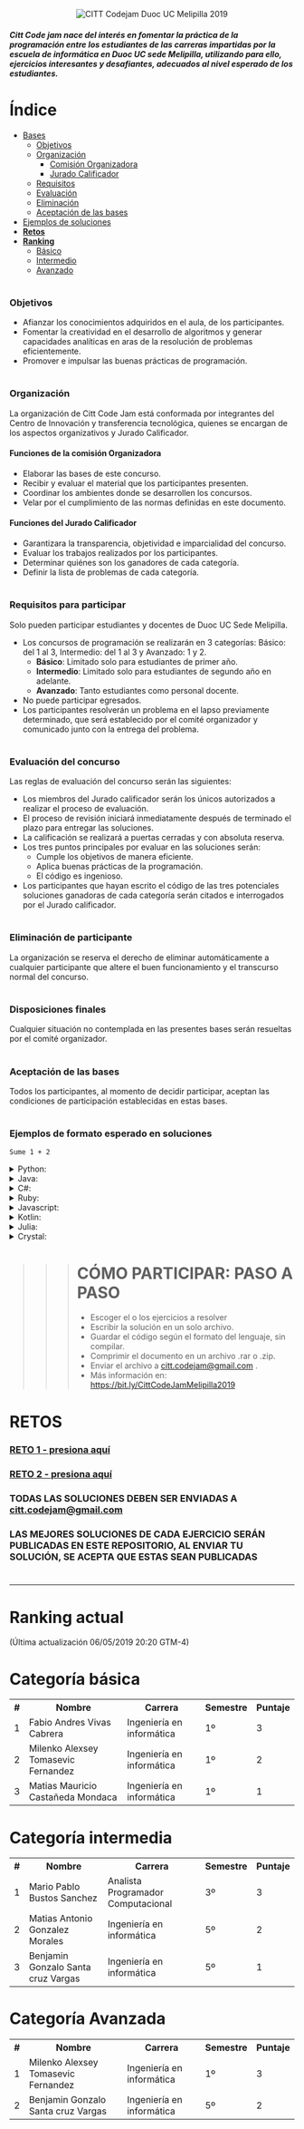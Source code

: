 <p align="center">
  <img src="https://res.cloudinary.com/juliorafrecloud/image/upload/v1594352705/Codejam/CodejamLogo.png" alt="CITT Codejam Duoc UC Melipilla 2019">
</p>

<p align="justify">

#### *Citt Code jam nace del interés en fomentar la práctica de la programación entre los estudiantes de las carreras impartidas por la escuela de informática en **Duoc UC sede Melipilla**, utilizando para ello, ejercicios interesantes y desafiantes, adecuados al nivel esperado de los estudiantes.*

</p>

# Índice

* [Bases](#Objetivos)
  * [Objetivos](#Objetivos)
  * [Organización](#Organización)
    * [Comisión Organizadora](#Funciones-de-la-comisión-Organizadora)
    * [Jurado Calificador](#Funciones-del-Jurado-Calificador)
  * [Requisitos](#Requisitos-para-participar)
  * [Evaluación](#Evaluación-del-concurso)
  * [Eliminación](#Eliminación-de-participante)
  * [Aceptación de las bases](#Aceptación-de-las-bases)
* [Ejemplos de soluciones](#Ejemplos-de-formato-esperado-en-soluciones)
* [**Retos**](#RETOS)
* [**Ranking**](#Ranking-actual)
  * [Básico](#Categoría-básica)
  * [Intermedio](#Categoría-intermedia)
  * [Avanzado](#Categoría-Avanzada)


#
### Objetivos

<p align="justify">

* Afianzar los conocimientos adquiridos en el aula, de los participantes.
* Fomentar la creatividad en el desarrollo de algoritmos y generar capacidades analíticas en aras de la resolución de problemas eficientemente.
* Promover e impulsar las buenas prácticas de programación.

</p>

#
### Organización

<p align="justify">

La organización de Citt Code Jam está conformada por integrantes del Centro de Innovación y transferencia tecnológica, quienes se encargan de los aspectos organizativos y Jurado Calificador.
#### Funciones de la comisión Organizadora
* Elaborar las bases de este concurso.
* Recibir y evaluar el material que los participantes presenten.
* Coordinar los ambientes donde se desarrollen los concursos.
* Velar por el cumplimiento de las normas definidas en este documento.
#### Funciones del Jurado Calificador
* Garantizara la transparencia, objetividad e imparcialidad del concurso.
* Evaluar los trabajos realizados por los participantes.
* Determinar quiénes son los ganadores de cada categoría.
* Definir la lista de problemas de cada categoría.

</p>

#
### Requisitos para participar

<p align="justify">

Solo pueden participar estudiantes y docentes de Duoc UC Sede Melipilla.
* Los concursos de programación se realizarán en 3 categorías: Básico: del 1 al 3, Intermedio: del 1 al 3 y Avanzado: 1 y 2.
  * **Básico**: Limitado solo para estudiantes de primer año.
  * **Intermedio**: Limitado solo para estudiantes de segundo año en adelante.
  * **Avanzado**: Tanto estudiantes como personal docente.
* No puede participar egresados.
* Los participantes resolverán un problema en el lapso previamente determinado, que será establecido por el comité organizador y comunicado junto con la entrega del problema.

</p>

#
### Evaluación del concurso

<p align="justify">

Las reglas de evaluación del concurso serán las siguientes:
* Los miembros del Jurado calificador serán los únicos autorizados a realizar el proceso de evaluación.
* El proceso de revisión iniciará inmediatamente después de terminado el plazo para entregar las soluciones.
* La calificación se realizará a puertas cerradas y con absoluta reserva.
* Los tres puntos principales por evaluar en las soluciones serán:
  * Cumple los objetivos de manera eficiente.
  * Aplica buenas prácticas de la programación.
  * El código es ingenioso.
* Los participantes que hayan escrito el código de las tres potenciales soluciones ganadoras de cada categoría serán citados e interrogados por el Jurado calificador.

</p>

#
### Eliminación de participante

<p align="justify">

La organización se reserva el derecho de eliminar automáticamente a cualquier participante que altere el buen funcionamiento y el transcurso normal del concurso.

</p>

#
### Disposiciones finales

<p align="justify">

Cualquier situación no contemplada en las presentes bases serán resueltas por el comité organizador.

</p>

#
### Aceptación de las bases

<p align="justify">

Todos los participantes, al momento de decidir participar, aceptan las condiciones de participación establecidas en estas bases.

</p>

#
### Ejemplos de formato esperado en soluciones
`Sume 1 + 2`

<details><summary>Python:</summary>
<p>

```python
# Nombre: Juan José Pérez González 
# Carrera: Ingeniería en informática
# Semestre: 5°
# Número de teléfono: +56987654321
# correo duoc: co.rreo@alumnos.duoc.cl
# correo per: correopersonal@gmail.com

def MiSolucion():
    a = 1
    b = 2
    c = a + b
    return c

```
</p>
</details>

<details><summary>Java:</summary>
<p>

```java
/* Nombre: Juan José Pérez González
 * Carrera: Ingeniería en informática
 * Semestre: 5°
 * Número de teléfono: +56987654321
 * correo duoc: co.rreo@alumnos.duoc.cl
 * correo per: correopersonal@gmail.com
 */

public class MiSolucion{
    
    public int miSolucion(){
        int a = 1;
        int b = 2;
        int c = a + b;
        return c;
    }
}
```
</p>
</details>

<details><summary>C#:</summary>
<p>

```c#
/* Nombre: Juan José Pérez González
 Carrera: Ingeniería en informática
 Semestre: 5°
 Número de teléfono: +56987654321
 correo duoc: co.rreo@alumnos.duoc.cl
 correo per: correopersonal@gmail.com
 */
public class MiSolucion
{
  public static int MiSolucion()
  {
    int a = 1;
    int b = 2;
    int c = a + b;
    return c;
  }
}
```
</p>
</details>

<details><summary>Ruby:</summary>
<p>

```ruby
=begin
 Nombre: Juan José Pérez González
 Carrera: Ingeniería en informática
 Semestre: 5°
 Número de teléfono: +56987654321
 correo duoc: co.rreo@alumnos.duoc.cl
 correo per: correopersonal@gmail.com
=end
def MiSolucion()
  a = 1
  b = 2
  c = a + b
  c
end
```
</p>
</details>

<details><summary>Javascript:</summary>
<p>

```javascript
/* Nombre: Juan José Pérez González
 Carrera: Ingeniería en informática
 Semestre: 5°
 Número de teléfono: +56987654321
 correo duoc: co.rreo@alumnos.duoc.cl
 correo per: correopersonal@gmail.com
 */
function MiSolucion() {
  var a = 1;
  let b = 2;
  const c = a + b;
  return c;
}
```
</p>
</details>

<details><summary>Kotlin:</summary>
<p>

```kotlin
/* Nombre: Juan José Pérez González
 Carrera: Ingeniería en informática
 Semestre: 5°
 Número de teléfono: +56987654321
 correo duoc: co.rreo@alumnos.duoc.cl
 correo per: correopersonal@gmail.com
 */
fun MiSolucion(): Int {
  var a = 1
  var b = 2
  var c = a + b
  return c
}
```
</p>
</details>

<details><summary>Julia:</summary>
<p>

```Julia
#= Nombre: Juan José Pérez González
 Carrera: Ingeniería en informática
 Semestre: 5°
 Número de teléfono: +56987654321
 correo duoc: co.rreo@alumnos.duoc.cl
 correo per: correopersonal@gmail.com
=#
module MiSolucion
  export misolucion
  
  function misolucion()
    a = 1
    b = 2
    c = a + b
    return c
  end
end
```
</p>
</details>

<details><summary>Crystal:</summary>
<p>

```crystal
# Nombre: Juan José Pérez González
# Carrera: Ingeniería en informática
# Semestre: 5°
# Número de teléfono: +56987654321
# correo duoc: co.rreo@alumnos.duoc.cl
# correo per: correopersonal@gmail.com

def mi_solucion()
  a = 1
  b = 2
  c = a + b
end
```
</p>
</details> 

<p align="justify">

#

>>> # CÓMO PARTICIPAR: PASO A PASO
>>> 
>>> * Escoger el o los ejercicios a resolver
>>> * Escribir la solución en un solo archivo.
>>> * Guardar el código según el formato del lenguaje, sin compilar.
>>> * Comprimir el documento en un archivo .rar o .zip. 
>>> * Enviar el archivo a citt.codejam@gmail.com .
>>> * Más información en: https://bit.ly/CittCodeJamMelipilla2019 

# RETOS

### [RETO 1 - presiona aquí](https://github.com/CittCodeJamMelipilla/CittCodejam2019Melipilla/blob/master/Semana%2001/README.md)
### [RETO 2 - presiona aquí](https://github.com/CittCodeJamMelipilla/CittCodejam2019Melipilla/blob/master/Semana%2002/README.md)

### TODAS LAS SOLUCIONES DEBEN SER ENVIADAS A citt.codejam@gmail.com
### LAS MEJORES SOLUCIONES DE CADA EJERCICIO SERÁN PUBLICADAS EN ESTE REPOSITORIO, AL ENVIAR TU SOLUCIÓN, SE ACEPTA QUE ESTAS SEAN PUBLICADAS

</p>

#


<hr>

# Ranking actual

(Última actualización 06/05/2019 20:20 GTM-4)
# Categoría básica

<table>
  <tr>
    <th>#</th>
    <th>Nombre</th>
    <th>Carrera</th>
    <th>Semestre</th>
    <th>Puntaje</th>
  </tr>
  <tr>
    <td>1</td>
    <td>Fabio Andres Vivas Cabrera</td>
    <td>Ingeniería en informática</td>
    <td>1º</td>
    <td>3</td>
  </tr>
  <tr>
    <td>2</td>
    <td>Milenko Alexsey Tomasevic Fernandez</td>
    <td>Ingeniería en informática</td>
    <td>1º</td>
    <td>2</td>
  </tr>
  <tr>
    <td>3</td>
    <td>Matias Mauricio Castañeda Mondaca</td>
    <td>Ingeniería en informática</td>
    <td>1º</td>
    <td>1</td>
  </tr>
</table>

# Categoría intermedia

<table>
  <tr>
    <th>#</th>
    <th>Nombre</th>
    <th>Carrera</th>
    <th>Semestre</th>
    <th>Puntaje</th>
  </tr>
  <tr>
    <td>1</td>
    <td>Mario Pablo Bustos Sanchez</td>
    <td>Analista Programador Computacional</td>
    <td>3º</td>
    <td>3</td>
  </tr>
  <tr>
    <td>2</td>
    <td>Matias Antonio Gonzalez Morales</td>
    <td>Ingeniería en informática</td>
    <td>5º</td>
    <td>2</td>
  </tr>
  <tr>
    <td>3</td>
    <td>Benjamin Gonzalo Santa cruz Vargas</td>
    <td>Ingeniería en informática</td>
    <td>5º</td>
    <td>1</td>
  </tr>
</table>

# Categoría Avanzada

<table>
  <tr>
    <th>#</th>
    <th>Nombre</th>
    <th>Carrera</th>
    <th>Semestre</th>
    <th>Puntaje</th>
  </tr>
  <tr>
      <td>1</td>
      <td>Milenko Alexsey Tomasevic Fernandez</td>
      <td>Ingeniería en informática</td>
      <td>1º</td>
      <td>3</td>
    </tr>
  <tr>
    <td>2</td>
    <td>Benjamin Gonzalo Santa cruz Vargas</td>
    <td>Ingeniería en informática</td>
    <td>5º</td>
    <td>2</td>
  </tr>
</table>
